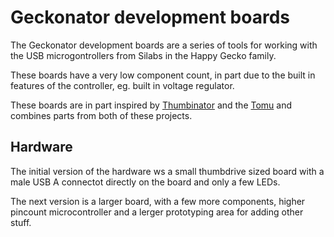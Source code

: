 # Geckonator development boards

The Geckonator development boards are a series of tools for working with the USB microgontrollers from Silabs in the Happy Gecko family.

These boards have a very low component count, in part due to the built in features of the controller, eg. built in voltage regulator.

These boards are in part inspired by [Thumbinator][thumbinator] and the [Tomu][tomu] and combines parts from both of these projects.

[thumbinator]: https://github.com/kbeckmann/thumbinator-hw
[tomu]: https://github.com/im-tomu/tomu-hardware

## Hardware
The initial version of the hardware ws a small thumbdrive sized board with a male USB A connectot directly on the board and only a few LEDs.

The next version is a larger board, with a few more components, higher pincount microcontroller and a lerger prototyping area for adding other stuff.

